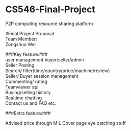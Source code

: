 # CS546-Final-Project
P2P computing resource sharing platform

#Final Project Proposal  
Team Member:  
Zongshuo Wei  
  
  
###Key feature:###  
user management  buyer/seller/admin  
Seller Posting  
Search/ filter(time/country/price/machine/review)  
Seller/ Buyer session management  
Commenting/ rating  
Teamviewer api  
Buying/selling history  
Realtime chatting  
Contact us and FAQ etc.  


###Extra feature:###

Advised price through M  L
Cover page eye catching stuff  
